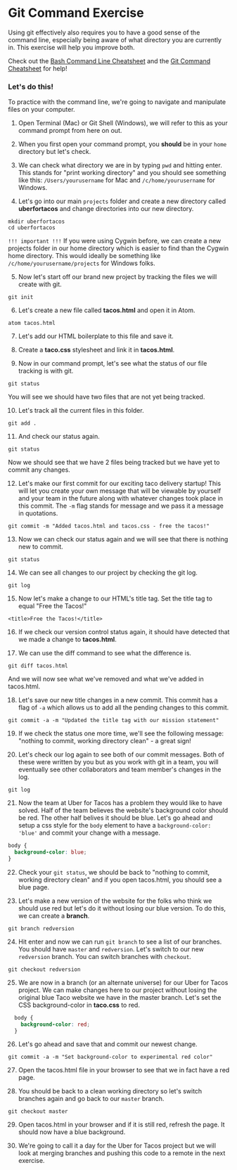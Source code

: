 # Git Command Exercise

Using git effectively also requires you to have a good sense of the command line, especially being aware of what directory you are currently in. This exercise will help you improve both.

Check out the [Bash Command Line Cheatsheet](../../../resources/bash.md) and the [Git Command Cheatsheet](../../../resources/git-cheatsheet.pdf) for help!

### Let's do this!

To practice with the command line, we're going to navigate and manipulate files on your computer.

1. Open Terminal (Mac) or Git Shell (Windows), we will refer to this as your command prompt from here on out.

2. When you first open your command prompt, you **should** be in your `home` directory but let's check.

3. We can check what directory we are in by typing `pwd` and hitting enter.  This stands for "print working directory" and you should see something like this: `/Users/yourusername` for Mac and `/c/home/yourusername` for Windows.

4. Let's go into our main `projects` folder and create a new directory called **uberfortacos** and change directories into our new directory.

  `mkdir uberfortacos`  
  `cd uberfortacos`

  `!!! important !!!` If you were using Cygwin before, we can create a new projects folder in our home directory which is easier to find than the Cygwin home directory. This would ideally be something like `/c/home/yourusername/projects` for Windows folks.


5. Now let's start off our brand new project by tracking the files we will create with git.   

  `git init`

6. Let's create a new file called **tacos.html** and open it in Atom.

  `atom tacos.html`

7. Let's add our HTML boilerplate to this file and save it.

8. Create a **taco.css** stylesheet and link it in **tacos.html**.

9. Now in our command prompt, let's see what the status of our file tracking is with git.

  `git status`

  You will see we should have two files that are not yet being tracked.

10. Let's track all the current files in this folder.

  `git add .`

11. And check our status again.

  `git status`

  Now we should see that we have 2 files being tracked but we have yet to commit any changes.

12. Let's make our first commit for our exciting taco delivery startup! This will let you create your own message that will be viewable by yourself and your team in the future along with whatever changes took place in this commit. The `-m` flag stands for message and we pass it a message in quotations.

  `git commit -m "Added tacos.html and tacos.css - free the tacos!"`

13. Now we can check our status again and we will see that there is nothing new to commit.

  `git status`

14. We can see all changes to our project by checking the git log.

  `git log`

15. Now let's make a change to our HTML's title tag. Set the title tag to equal "Free the Tacos!"

  `<title>Free the Tacos!</title>`

16. If we check our version control status again, it should have detected that we made a change to **tacos.html**.

17. We can use the diff command to see what the difference is.

  `git diff tacos.html`

  And we will now see what we've removed and what we've added in tacos.html.

18. Let's save our new title changes in a new commit. This commit has a flag of `-a` which allows us to add all the pending changes to this commit.

  `git commit -a -m "Updated the title tag with our mission statement"`

19. If we check the status one more time, we'll see the following message: "nothing to commit, working directory clean" - a great sign!

20. Let's check our log again to see both of our commit messages. Both of these were written by you but as you work with git in a team, you will eventually see other collaborators and team member's changes in the log.

  `git log`

21. Now the team at Uber for Tacos has a problem they would like to have solved. Half of the team believes the website's background color should be red. The other half belives it should be blue. Let's go ahead and setup a css style for the `body` element to have a `background-color: 'blue'` and commit your change with a message.

  ```css
  body {
    background-color: blue;
  }
  ```


22. Check your `git status`, we should be back to "nothing to commit, working directory clean" and if you open tacos.html, you should see a blue page.

23. Let's make a new version of the website for the folks who think we should use red but let's do it without losing our blue version. To do this, we can create a **branch**.

  `git branch redversion`

24. Hit enter and now we can run `git branch` to see a list of our branches. You should have `master` and `redversion`. Let's switch to our new `redversion` branch. You can switch branches with `checkout`.

  `git checkout redversion`

25. We are now in a branch (or an alternate universe) for our Uber for Tacos project. We can make changes here to our project without losing the original blue Taco website we have in the master branch. Let's set the CSS background-color in **taco.css** to red.

  ```css
    body {
      background-color: red;
    }
  ```

26. Let's go ahead and save that and commit our newest change.

  `git commit -a -m "Set background-color to experimental red color"`

27. Open the tacos.html file in your browser to see that we in fact have a red page.

28. You should be back to a clean working directory so let's switch branches again and go back to our `master` branch.

  `git checkout master`

29. Open tacos.html in your browser and if it is still red, refresh the page. It should now have a blue background.

30. We're going to call it a day for the Uber for Tacos project but we will look at merging branches and pushing this code to a remote in the next exercise.
